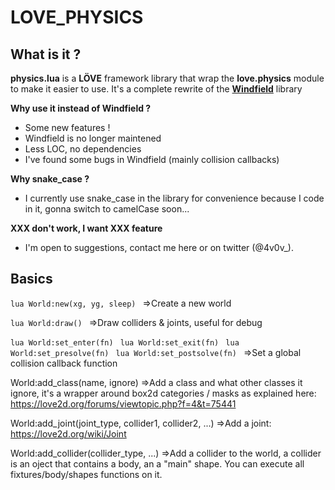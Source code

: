# LOVE_PHYSICS

## What is it ?
**physics.lua** is a **LÖVE** framework library that wrap the **love.physics** module to make it easier to use.
It's a complete rewrite of the **[Windfield](https://github.com/adnzzzzZ/windfield)** library 

**Why use it instead of Windfield ?**
- Some new features !
- Windfield is no longer maintened
- Less LOC, no dependencies
- I've found some bugs in Windfield (mainly collision callbacks)

**Why snake_case ?**
- I currently use snake_case in the library for convenience because I code in it, gonna switch to camelCase soon...

**XXX don't work, I want XXX feature**
- I'm open to suggestions, contact me here or on twitter (@4v0v_).

## Basics
```lua World:new(xg, yg, sleep) ```
=>Create a new world

```lua World:draw() ```
=>Draw colliders & joints, useful for debug

```lua World:set_enter(fn) ```
```lua World:set_exit(fn) ```
```lua World:set_presolve(fn) ```
```lua World:set_postsolve(fn) ```
=>Set a global collision callback function

World:add_class(name, ignore)
=>Add a class and what other classes it ignore, it's a wrapper around box2d categories / masks as explained here:
https://love2d.org/forums/viewtopic.php?f=4&t=75441

World:add_joint(joint_type, collider1, collider2, ...)
=>Add a joint: https://love2d.org/wiki/Joint

World:add_collider(collider_type, ...)
=>Add a collider to the world, a collider is an oject that contains a body, an a "main" shape. 
You can execute all fixtures/body/shapes functions on it.
